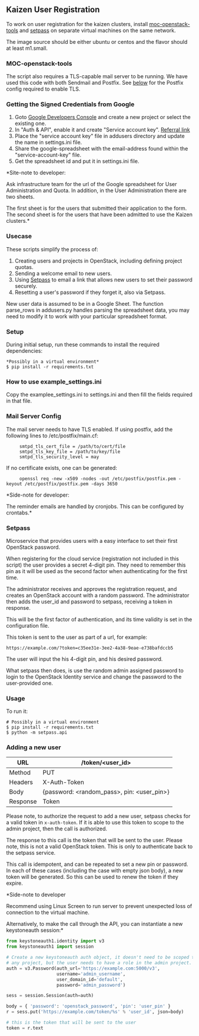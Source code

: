 ## Kaizen User Registration
To work on user registration for the kaizen clusters, install [moc-openstack-tools](https://github.com/CCI-MOC/moc-openstack-tools) 
and [setpass](https://github.com/CCI-MOC/setpass) on separate virtual machines on the same network. 

The image source should be either ubuntu or centos and the flavor should at least m1.small.

### MOC-openstack-tools
The script also requires a TLS-capable mail server to be running. We have used this code with both Sendmail and Postfix. 
See [below](#mail-server-config) for the Postfix config required to enable TLS.

### Getting the Signed Credentials from Google
 1. Goto [Google Developers Console](https://console.developers.google.com/project) and create a new project or select the existing one.
 1. In "Auth & API", enable it and create "Service account key". [Referral link](http://gspread.readthedocs.org/en/latest/oauth2.html)
 1. Place the "service account key" file in addusers directory and update the name in settings.ini file.
 1. Share the google-spreadsheet with the email-address found within the "service-account-key" file.
 1. Get the spreadsheet id and put it in settings.ini file.

*Site-note to developer:

Ask infrastructure team for the url of the Google spreadsheet for User Administration and Quota. In addition, in the User Administration there are two sheets. 

The first sheet is for the users that submitted their application to the form. 
The second sheet is for the users that have been admitted to use the Kaizen clusters.*

### Usecase
These scripts simplify the process of:
 1. Creating users and projects in OpenStack, including defining project quotas.
 1. Sending a welcome email to new users.
 1. Using [Setpass](https://github.com/CCI-MOC/setpass) to email a link that allows new users to set their password securely.
 1. Resetting a user's password if they forget it, also via Setpass.

New user data is assumed to be in a Google Sheet. 
The function parse_rows in addusers.py handles parsing the spreadsheet data, you may need to modify it to work with your particular spreadsheet format.

### Setup
During initial setup, run these commands to install the required dependencies:
```shell
*Possibly in a virtual environment*
$ pip install -r requirements.txt 
```

### How to use example_settings.ini
Copy the examplee_settings.ini to settings.ini and then fill the fields required in that file.

### Mail Server Config
The mail server needs to have TLS enabled. If using postfix, add the following lines to /etc/postfix/main.cf:
```shell
     smtpd_tls_cert_file = /path/to/cert/file
     smtpd_tls_key_file = /path/to/key/file
     smtpd_tls_security_level = may
```
If no certificate exists, one can be generated:
```shell
     openssl req -new -x509 -nodes -out /etc/postfix/postfix.pem -keyout /etc/postfix/postfix.pem -days 3650

```
*Side-note for developer:

The reminder emails are handled by cronjobs. This can be configured by crontabs.*

### Setpass
Microservice that provides users with a easy interface to set their first OpenStack password.

When registering for the cloud service (registration not included in this script) the user provides a secret 4-digit pin. They need to remember this
pin as it will be used as the second factor when authenticating for the first time.

The administrator receives and approves the registration request, and creates an OpenStack account with a random password. 
The administrator then adds the user_id and password to setpass, receiving a token in response. 

This will be the first factor of authentication, and its time validity is set in the configuration file.

This token is sent to the user as part of a url, for example:
```shell
https://example.com/?token=c35ee31e-3ee2-4a38-9eae-e738bafdccb5
```

The user will input the his 4-digit pin, and his desired password.

What setpass then does, is use the random admin assigned password to login to the OpenStack Identity service and change the password to the user-provided
one.

### Usage
To run it:

```shell
# Possibly in a virtual environment
$ pip install -r requirements.txt
$ python -m setpass.api
```

### Adding a new user

| URL      | /token/\<user_id\>                               |
|----------|--------------------------------------------------|
| Method   | PUT                                              |
| Headers  | X-Auth-Token                                     |
| Body     | {password: \<random_pass\>, pin: \<user_pin\>}   |
| Response | Token                                            |

Please note, to authorize the request to add a new user, setpass checks for a valid token in ``x-auth-token``. If it is able to use this token to scope to
the admin project, then the call is authorized.

The response to this call is the token that will be sent to the user. Please note, this is not a valid OpenStack token. This is only to authenticate back
to the setpass service.

This call is idempotent, and can be repeated to set a new pin or password. In each of these cases (including the case with empty json body), a new token
will be generated. So this can be used to renew the token if they expire.

*Side-note to developer

Recommend using Linux Screen to run server to prevent unexpected loss of connection to the virtual machine.

Alternatively, to make the call through the API, you can instantiate a new
keystoneauth session:*

```python
from keystoneauth1.identity import v3
from keystoneauth1 import session

# Create a new keystoneauth auth object, it doesn't need to be scoped to
# any project, but the user needs to have a role in the admin project.
auth = v3.Password(auth_url='https://example.com:5000/v3',
                   username='admin_username',
                   user_domain_id='default',
                   password='admin_password')

sess = session.Session(auth=auth)

body = { 'password': 'openstack_password', 'pin': 'user_pin' }
r = sess.put('https://example.com/token/%s' % 'user_id', json=body)

# this is the token that will be sent to the user
token = r.text
```
